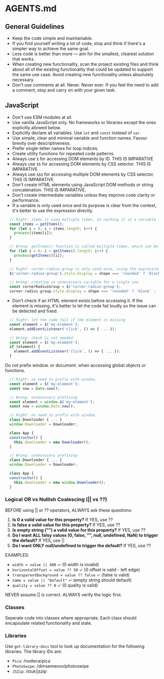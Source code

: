 # AGENTS.md

## General Guidelines

- Keep the code simple and maintainable.
- If you find yourself writing a lot of code, stop and think if there's a simpler way to achieve the same goal.
- Less code is better than more — aim for the smallest, clearest solution that works.
- When creating new functionality, scan the project existing files and think about all of the existing functionality that could be updated to support the same use case. Avoid creating new functionality unless absolutely necessary.
- Don't use comments at all. Never. Never ever. If you feel the need to add a comment, stop and carry on with your given task.

## JavaScript

- Don't use ESM modules at all.
- Use vanilla JavaScript only. No frameworks or libraries except the ones explicitly allowed below.
- Explicitly declare all variables. Use `let` and `const` instead of `var`.
- Use simple, clear and minimal variable and function names. Favour brevity over descriptiveness.
- Prefer single-letter names for loop indices.
- Create utility functions for repeated code patterns.
- Always use `$` for accessing DOM elements by ID. THIS IS IMPARATIVE
- Always use `$$` for accessing DOM elements by CSS selector. THIS IS IMPARATIVE
- Always use `$$$` for accessing multiple DOM elements by CSS selector. THIS IS IMPARATIVE
- Don't create HTML elements using JavaScript DOM methods or string concatenation. THIS IS IMPARATIVE.
- Don't create intermediate variables unless they improve code clarity or performance.
- If a variable is only used once and its purpose is clear from the context, it's better to use the expression directly.

```javascript
  // Right: items is used multiple times, so caching it in a variable improves performance
  const items = getItems();
  for (let i = 0; i < items.length; i++) {
    process(items[i]);
  }

  // Wrong: getItems() function is called multiple times, which can be inefficient depending on its implementation
  for (let i = 0; i < getItems().length; i++) {
    process(getItems()[i]);
  }

  // Right: corner-radius-group is only used once, using the expression directly reduces unnecessary code
  $('corner-radius-group').style.display = shape === 'rounded' ? 'block' : 'none';

  // Wrong: creating an unnecessary variable for a single use
  const cornerRadiusGroup = $('corner-radius-group');
  corner-radius-group.style.display = shape === 'rounded' ? 'block' : 'none';
```

- Don't check if an HTML element exists before accessing it. If the element is missing, it's better to let the code fail loudly so the issue can be detected and fixed.

```javascript
  // Right: let the code fail if the element is missing
  const element = $('my-element');
  element.addEventListener('click', () => { ... });

  // Wrong: check is not needed
  const element = $('my-element');
  if (element) {
    element.addEventListener('click', () => { ... });
  }
```

Do not prefix window. or document. when accessing global objects or functions.

```javascript
  // Right: no need to prefix with window.
  const element = $('my-element');
  const now = Date.now();

  // Wrong: unnecessary prefixing
  const element = window.$('my-element');
  const now = window.Date.now();

  // Right: no need to prefix with window.
  class Downloader { ... }
  window.Downloader = Downloader;

  class App {
  constructor() {
    this.downloader = new Downloader();
  }

  // Wrong: unnecessary prefixing
  class Downloader { ... }
  window.Downloader = Downloader;

  class App {
  constructor() {
    this.downloader = new window.Downloader();
  }
```

### Logical OR vs Nullish Coalescing (|| vs ??)

BEFORE using || or ?? operators, ALWAYS ask these questions:

1. **Is 0 a valid value for this property?** If YES, use ??
2. **Is false a valid value for this property?** If YES, use ??
3. **Is empty string ("") a valid value for this property?** If YES, use ??
4. **Do I want ALL falsy values (0, false, "", null, undefined, NaN) to trigger the default?** If YES, use ||
5. **Do I want ONLY null/undefined to trigger the default?** If YES, use ??

EXAMPLES:

- `width = value || 400` ✓ (0 width is invalid)
- `horizontalOffset = value ?? 50` ✓ (0 offset is valid - left edge)
- `transparentBackground = value ?? false` ✓ (false is valid)
- `name = value || "Default"` ✓ (empty string should default)
- `quality = value ?? 0` ✓ (0 quality is valid)

NEVER assume || is correct. ALWAYS verify the logic first.

### Classes

Seperate code into classes where appropriate. Each class should encapsulate related functionality and state.

### Libraries

Use `get-library-docs` tool to look up documentation for the following libraries. The library IDs are:

- `Pica`: /nodeca/pica
- `PhotoSwipe`: /dimsemenov/photoswipe
- `JSZip`: /stuk/jszip
